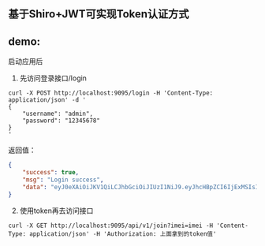 ## 基于Shiro+JWT可实现Token认证方式


## demo:

启动应用后

1. 先访问登录接口/login
```
curl -X POST http://localhost:9095/login -H 'Content-Type: application/json' -d '
{
    "username": "admin",
    "password": "12345678"
}
'
```

返回值：

``` json
{
    "success": true,
    "msg": "Login success",
    "data": "eyJ0eXAiOiJKV1QiLCJhbGciOiJIUzI1NiJ9.eyJhcHBpZCI6IjExMSIsImltZWkiOiJpbWVpIiwiZXhwIjoxNTM2NDg3NTM1LCJ1c2VybmFtZSI6ImFkbWluIn0.uat7rvVLwC7bcM-jRs329RWdHIFC6P-YN7YdJrdRUHE"
}
```

2. 使用token再去访问接口
```
curl -X GET http://localhost:9095/api/v1/join?imei=imei -H 'Content-Type: application/json' -H 'Authorization: 上面拿到的token值'
```
